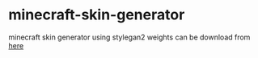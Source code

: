 # minecraft-skin-generator
minecraft skin generator using stylegan2
weights can be download from <a href="https://drive.google.com/file/d/1SwCmPxOSkJltBlDoRyXnXWwSuYi9Sb3l/view?usp=sharing" target="_blank">here</a>

